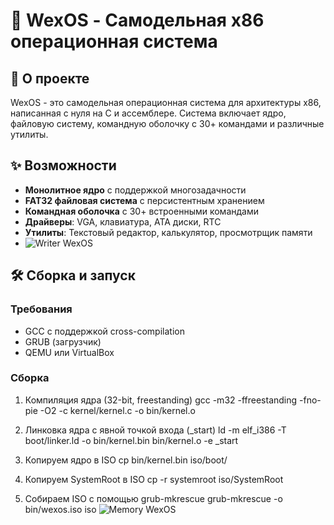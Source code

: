 # 🚀 WexOS - Самодельная x86 операционная система

## 📖 О проекте

WexOS - это самодельная операционная система для архитектуры x86, написанная с нуля на C и ассемблере. Система включает ядро, файловую систему, командную оболочку с 30+ командами и различные утилиты.

## ✨ Возможности

- **Монолитное ядро** с поддержкой многозадачности
- **FAT32 файловая система** с персистентным хранением
- **Командная оболочка** с 30+ встроенными командами
- **Драйверы**: VGA, клавиатура, ATA диски, RTC
- **Утилиты**: Текстовый редактор, калькулятор, просмотрщик памяти
- ![Writer WexOS](screen/1.png)

## 🛠️ Сборка и запуск

### Требования
- GCC с поддержкой cross-compilation
- GRUB (загрузчик)
- QEMU или VirtualBox
  
### Сборка
1. Компиляция ядра (32-bit, freestanding)
gcc -m32 -ffreestanding -fno-pie -O2 -c kernel/kernel.c -o bin/kernel.o

2. Линковка ядра с явной точкой входа (_start)
ld -m elf_i386 -T boot/linker.ld -o bin/kernel.bin bin/kernel.o -e _start

3. Копируем ядро в ISO
cp bin/kernel.bin iso/boot/

4. Копируем SystemRoot в ISO
cp -r systemroot iso/SystemRoot

6. Собираем ISO с помощью grub-mkrescue
grub-mkrescue -o bin/wexos.iso iso
![Memory WexOS](screen/2.png)



